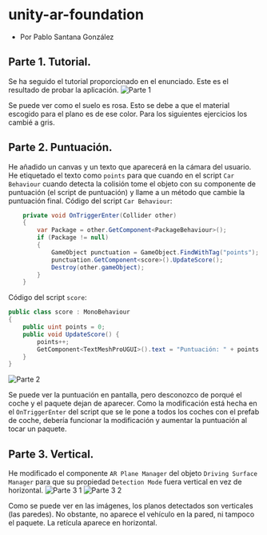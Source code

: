 # unity-ar-foundation
- Por Pablo Santana González
## Parte 1. Tutorial.
Se ha seguido el tutorial proporcionado en el enunciado. Este es el resultado de probar la aplicación.
![Parte 1](img/parte1.jpg)

Se puede ver como el suelo es rosa. Esto se debe a que el material escogido para el plano es de ese color. Para los siguientes ejercicios los cambié a gris.

## Parte 2. Puntuación.
He añadido un canvas y un texto que aparecerá en la cámara del usuario. He etiquetado el texto como `points` para que cuando en el script `Car Behaviour` cuando detecta la colisión tome el objeto con su componente de puntuación (el script de puntuación) y llame a un método que cambie la puntuación final.
Código del script `Car Behaviour`:
```c#
    private void OnTriggerEnter(Collider other)
    {
        var Package = other.GetComponent<PackageBehaviour>();
        if (Package != null)
        {
            GameObject punctuation = GameObject.FindWithTag("points");
            punctuation.GetComponent<score>().UpdateScore();
            Destroy(other.gameObject);
        }
    }
```
Código del script `score`:
```c#
public class score : MonoBehaviour
{
    public uint points = 0;
    public void UpdateScore() {
        points++;
        GetComponent<TextMeshProUGUI>().text = "Puntuación: " + points.ToString();
    }
}
```
![Parte 2](img/parte2.jpg)

Se puede ver la puntuación en pantalla, pero desconozco de porqué el coche y el paquete dejan de aparecer. Como la modificación está hecha en el `OnTriggerEnter` del script que se le pone a todos los coches con el prefab de coche, debería funcionar la modificación y aumentar la puntuación al tocar un paquete.

## Parte 3. Vertical.
He modificado el componente `AR Plane Manager` del objeto `Driving Surface Manager` para que su propiedad `Detection Mode` fuera vertical en vez de horizontal.
![Parte 3 1](img/parte3_1.jpg)
![Parte 3 2](img/parte3_2.jpg)

Como se puede ver en las imágenes, los planos detectados son verticales (las paredes). No obstante, no aparece el vehículo en la pared, ni tampoco el paquete. La retícula aparece en horizontal.
